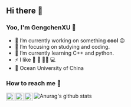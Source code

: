 ## Hi there 👋

### Yoo, I'm GengchenXU :wave:
- 🔭 I’m currently working on something **cool** :wink:
- 🏢 I’m focusing on studying and coding.
- :seedling: I’m currently learning C++ and python.
- :zap: I like :ping_pong: :volleyball: :swimming_man: :computer:
- :school: Ocean University of China

### How to reach me :beers:

<a href="https://www.linkedin.com/in/%E5%BA%9A%E8%BE%B0-%E5%BE%90-5452431ab/">
  <img align="left" alt="XU's Linkdein" width="22px" src="https://cdn.jsdelivr.net/npm/simple-icons@v3/icons/linkedin.svg" />
</a>
<a href="https://github.com/GengchenXU">
  <img align="left" alt="XU's Github" width="22px" src="https://cdn.jsdelivr.net/npm/simple-icons@v3/icons/github.svg" />
</a>
<a href="https://t.me/if_true_return_false">
  <img align="left" alt="XU's Telegram" width="22px" src="https://cdn.jsdelivr.net/npm/simple-icons@v3/icons/telegram.svg" />
</a>

![Anurag's github stats](https://github-readme-stats.vercel.app/api?username=GengchenXU&show_icons=true&theme=radical)